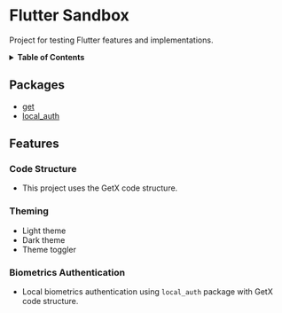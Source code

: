 # Flutter Sandbox

Project for testing Flutter features and implementations.


<details>
  <summary>
    <b>Table of Contents</b>
  </summary>
  <ul>
    <li>Packages</li>
    <li>
      Features
      <ul>
        <li>Code Structure</li>
        <li>Theming</li>
        <li>Biometrics Authentication</li>
      </ul>
    </li>
  </ul>
</details>

## Packages
- [get](https://pub.dev/packages/get)
- [local_auth](https://pub.dev/packages/local_auth)

## Features

### Code Structure
- This project uses the GetX code structure.

### Theming

- Light theme
- Dark theme
- Theme toggler

### Biometrics Authentication

- Local biometrics authentication using `local_auth` package with GetX code structure.



